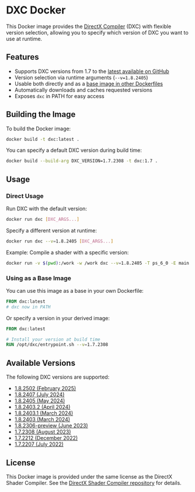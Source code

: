# DXC Docker

This Docker image provides the [DirectX Compiler](https://github.com/microsoft/DirectXShaderCompiler) (DXC) with flexible version selection, allowing you to specify which version of DXC you want to use at runtime.

## Features

- Supports DXC versions from 1.7 to the [latest available on GitHub](https://github.com/microsoft/DirectXShaderCompiler/releases)
- Version selection via runtime arguments (`--v=1.8.2405`)
- Usable both directly and as a [base image in other Dockerfiles](#using-as-a-base-image)
- Automatically downloads and caches requested versions
- Exposes `dxc` in PATH for easy access

## Building the Image

To build the Docker image:

```bash
docker build -t dxc:latest .
```

You can specify a default DXC version during build time:

```bash
docker build --build-arg DXC_VERSION=1.7.2308 -t dxc:1.7 .
```

## Usage

### Direct Usage

Run DXC with the default version:

```bash
docker run dxc [DXC_ARGS...]
```

Specify a different version at runtime:

```bash
docker run dxc --v=1.8.2405 [DXC_ARGS...]
```

Example: Compile a shader with a specific version:

```bash
docker run -v $(pwd):/work -w /work dxc --v=1.8.2405 -T ps_6_0 -E main shader.hlsl -Fo shader.bin
```

### Using as a Base Image

You can use this image as a base in your own Dockerfile:

```dockerfile
FROM dxc:latest
# dxc now in PATH
```

Or specify a version in your derived image:

```dockerfile
FROM dxc:latest

# Install your version at build time
RUN /opt/dxc/entrypoint.sh --v=1.7.2308
```

## Available Versions

The following DXC versions are supported:

- [1.8.2502 (February 2025)](https://github.com/microsoft/DirectXShaderCompiler/releases/tag/v1.8.2502)
- [1.8.2407 (July 2024)](https://github.com/microsoft/DirectXShaderCompiler/releases/tag/v1.8.2407)
- [1.8.2405 (May 2024)](https://github.com/microsoft/DirectXShaderCompiler/releases/tag/v1.8.2405)
- [1.8.2403.2 (April 2024)](https://github.com/microsoft/DirectXShaderCompiler/releases/tag/v1.8.2403.2)
- [1.8.2403.1 (March 2024)](https://github.com/microsoft/DirectXShaderCompiler/releases/tag/v1.8.2403.1)
- [1.8.2403 (March 2024)](https://github.com/microsoft/DirectXShaderCompiler/releases/tag/v1.8.2403)
- [1.8.2306-preview (June 2023)](https://github.com/microsoft/DirectXShaderCompiler/releases/tag/v1.8.2306-preview)
- [1.7.2308 (August 2023)](https://github.com/microsoft/DirectXShaderCompiler/releases/tag/v1.7.2308)
- [1.7.2212 (December 2022)](https://github.com/microsoft/DirectXShaderCompiler/releases/tag/v1.7.2212)
- [1.7.2207 (July 2022)](https://github.com/microsoft/DirectXShaderCompiler/releases/tag/v1.7.2207)

## License

This Docker image is provided under the same license as the DirectX Shader Compiler. See the [DirectX Shader Compiler repository](https://github.com/microsoft/DirectXShaderCompiler) for details.
